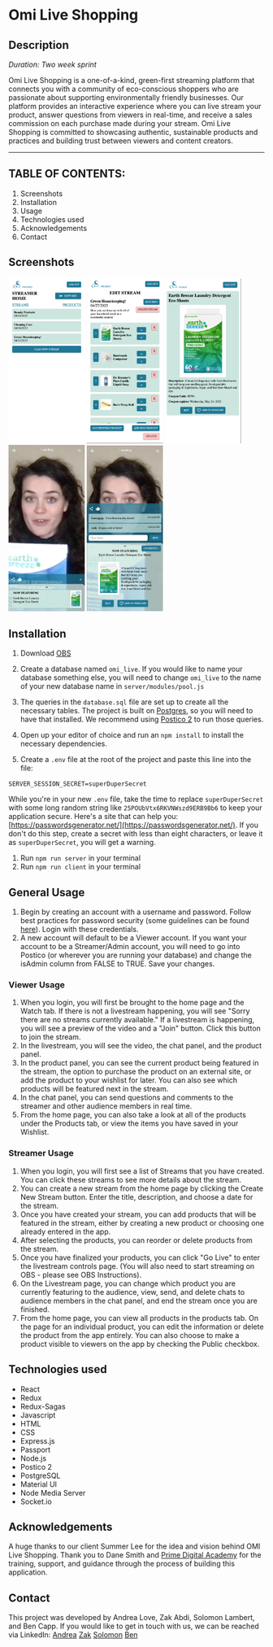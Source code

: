 # Omi Live Shopping

## Description

_Duration: Two week sprint_

Omi Live Shopping is a one-of-a-kind, green-first streaming platform that connects you with a community of eco-conscious shoppers who are passionate about supporting environmentally friendly businesses. Our platform provides an interactive experience where you can live stream your product, answer questions from viewers in real-time, and receive a sales commission on each purchase made during your stream. Omi Live Shopping is committed to showcasing authentic, sustainable products and practices and building trust between viewers and content creators.

---

## **TABLE OF CONTENTS:**

1. Screenshots
1. Installation
1. Usage
1. Technologies used
1. Acknowledgements
1. Contact

## Screenshots

<div style={{display: 'flex'}}>
  <img src="public/assets/images/screenshot1.png" width="150">
  <img src="public/assets/images/screenshot2.png" width="150">
  <img src="public/assets/images/screenshot3.png" width="150">
  <img src="public/assets/images/screenshot4.png" width="150">
  <img src="public/assets/images/screenshot5.png" width="150">
</div>

## Installation

1. Download [OBS](https://obsproject.com/)

1. Create a database named `omi_live`. If you would like to name your database something else, you will need to change `omi_live` to the name of your new database name in `server/modules/pool.js`
1. The queries in the `database.sql` file are set up to create all the necessary tables. The project is built on [Postgres](https://www.postgresql.org/download/), so you will need to have that installed. We recommend using [Postico 2](https://eggerapps.at/postico2/) to run those queries.
1. Open up your editor of choice and run an `npm install` to install the necessary dependencies.
1. Create a `.env` file at the root of the project and paste this line into the file:

```
SERVER_SESSION_SECRET=superDuperSecret
```

While you're in your new `.env` file, take the time to replace `superDuperSecret` with some long random string like `25POUbVtx6RKVNWszd9ERB9Bb6` to keep your application secure. Here's a site that can help you: [https://passwordsgenerator.net/](https://passwordsgenerator.net/). If you don't do this step, create a secret with less than eight characters, or leave it as `superDuperSecret`, you will get a warning.

1. Run `npm run server` in your terminal
1. Run `npm run client` in your terminal

## General Usage

1. Begin by creating an account with a username and password. Follow best practices for password security (some guidelines can be found [here](https://www.liquidweb.com/blog/password-security-best-practices/)). Login with these credentials.
1. A new account will default to be a Viewer account. If you want your account to be a Streamer/Admin account, you will need to go into Postico (or wherever you are running your database) and change the isAdmin column from FALSE to TRUE. Save your changes.

### Viewer Usage

1. When you login, you will first be brought to the home page and the Watch tab. If there is not a livestream happening, you will see "Sorry there are no streams currently available." If a livestream is happening, you will see a preview of the video and a "Join" button. Click this button to join the stream.
1. In the livestream, you will see the video, the chat panel, and the product panel.
1. In the product panel, you can see the current product being featured in the stream, the option to purchase the product on an external site, or add the product to your wishlist for later. You can also see which products will be featured next in the stream.
1. In the chat panel, you can send questions and comments to the streamer and other audience members in real time.
1. From the home page, you can also take a look at all of the products under the Products tab, or view the items you have saved in your Wishlist.

### Streamer Usage

1. When you login, you will first see a list of Streams that you have created. You can click these streams to see more details about the stream.
1. You can create a new stream from the home page by clicking the Create New Stream button. Enter the title, description, and choose a date for the stream.
1. Once you have created your stream, you can add products that will be featured in the stream, either by creating a new product or choosing one already entered in the app.
1. After selecting the products, you can reorder or delete products from the stream.
1. Once you have finalized your products, you can click "Go Live" to enter the livestream controls page. (You will also need to start streaming on OBS - please see OBS Instructions).
1. On the Livestream page, you can change which product you are currently featuring to the audience, view, send, and delete chats to audience members in the chat panel, and end the stream once you are finished.
1. From the home page, you can view all products in the products tab. On the page for an individual product, you can edit the information or delete the product from the app entirely. You can also choose to make a product visible to viewers on the app by checking the Public checkbox.

## Technologies used

- React
- Redux
- Redux-Sagas
- Javascript
- HTML
- CSS
- Express.js
- Passport
- Node.js
- Postico 2
- PostgreSQL
- Material UI
- Node Media Server
- Socket.io

## Acknowledgements

A huge thanks to our client Summer Lee for the idea and vision behind OMI Live Shopping. Thank you to Dane Smith and [Prime Digital Academy](www.primeacademy.io) for the training, support, and guidance through the process of building this application.

## Contact

This project was developed by Andrea Love, Zak Abdi, Solomon Lambert, and Ben Capp. If you would like to get in touch with us, we can be reached via LinkedIn:
[Andrea](https://www.linkedin.com/in/andrearlove/)
[Zak](https://www.linkedin.com/in/zakariye/)
[Solomon](https://www.linkedin.com/in/sollambert/)
[Ben](https://www.linkedin.com/in/bencapp/)
